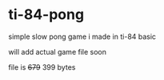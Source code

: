 # ti-84-pong
simple slow pong game i made in ti-84 basic

will add actual game file soon

file is <s>679</s> 399 bytes
